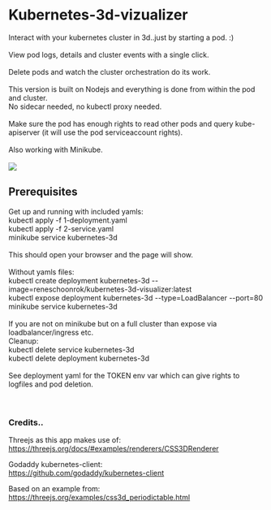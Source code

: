# Kubernetes-3d-vizualizer

Interact with your kubernetes cluster in 3d..just by starting a pod. :) <br/>
<br/>
View pod logs, details and cluster events with a single click. <br/>
 <br/>
Delete pods and watch the cluster orchestration do its work. <br/>
<br/>
This version is built on Nodejs and everything is done from within the pod and cluster.  <br/>
No sidecar needed, no kubectl proxy needed. <br/>
<br/>
Make sure the pod has enough rights to read other pods and query kube-apiserver (it will use the pod serviceaccount rights). <br/>
<br/>
Also working with Minikube. <br/>
<br/>
![](/k8s8.gif)
<br/>
## Prerequisites <br/>
Get up and running with included yamls: <br/>
kubectl apply -f 1-deployment.yaml <br/> 
kubectl apply -f 2-service.yaml <br/>
minikube service kubernetes-3d <br/>
<br/>
This should open your browser and the page will show. <br/>
<br/>
Without yamls files: <br/>
kubectl create deployment kubernetes-3d --image=reneschoonrok/kubernetes-3d-visualizer:latest <br/>
kubectl expose deployment kubernetes-3d --type=LoadBalancer --port=80 <br/>
minikube service kubernetes-3d <br/>
<br/>
If you are not on minikube but on a full cluster than expose via loadbalancer/ingress etc.
<br/>
Cleanup: <br/>
kubectl delete service kubernetes-3d <br/>
kubectl delete deployment kubernetes-3d <br/>
<br/>
See deployment yaml for the TOKEN env var which can give rights to logfiles and pod deletion. <br/>
<br/>
<br/>
### Credits.. <br/>
Threejs as this app makes use of: <br/>
https://threejs.org/docs/#examples/renderers/CSS3DRenderer <br/>

Godaddy kubernetes-client: <br/>
https://github.com/godaddy/kubernetes-client <br/>

Based on an example from: <br/>
https://threejs.org/examples/css3d_periodictable.html <br/>
